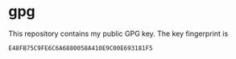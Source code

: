 # gpg

This repository contains my public GPG key. The key fingerprint is

```
E48FB75C9FE6C6A6880058A410E9C00E693181F5
```
